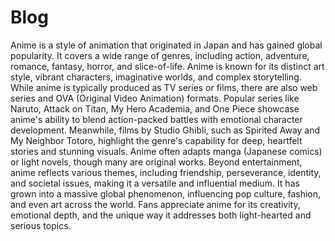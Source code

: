 # Blog
 Anime is a style of animation that originated in Japan and has gained
      global popularity. It covers a wide range of genres, including action,
      adventure, romance, fantasy, horror, and slice-of-life. Anime is known for
      its distinct art style, vibrant characters, imaginative worlds, and
      complex storytelling. While anime is typically produced as TV series or
      films, there are also web series and OVA (Original Video Animation)
      formats. Popular series like Naruto, Attack on Titan, My Hero Academia,
      and One Piece showcase anime's ability to blend action-packed battles with
      emotional character development. Meanwhile, films by Studio Ghibli, such
      as Spirited Away and My Neighbor Totoro, highlight the genre's capability
      for deep, heartfelt stories and stunning visuals. Anime often adapts manga
      (Japanese comics) or light novels, though many are original works. Beyond
      entertainment, anime reflects various themes, including friendship,
      perseverance, identity, and societal issues, making it a versatile and
      influential medium. It has grown into a massive global phenomenon,
      influencing pop culture, fashion, and even art across the world. Fans
      appreciate anime for its creativity, emotional depth, and the unique way
      it addresses both light-hearted and serious topics.
      
